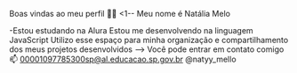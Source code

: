 Boas vindas ao meu perfil 💙💙
<1--
Meu nome é Natália Melo

-Estou estudando na Alura
Estou me desenvolvendo na linguagem JavaScript
Utilizo esse espaço para minha organização e compartilhamento dos meus projetos desenvolvidos
-->
Você pode entrar em contato comigo  📫
00001097785300sp@al.educacao.sp.gov.br
@natyy_mello
